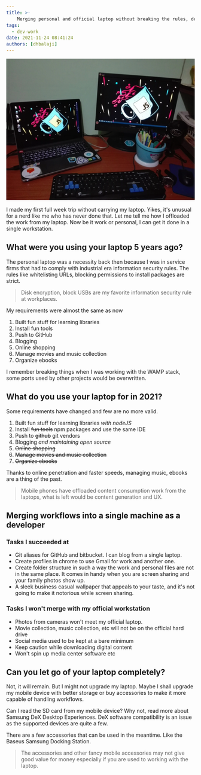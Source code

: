 ```yaml
---
title: >-
    Merging personal and official laptop without breaking the rules, deprecate personal laptop
tags:
  - dev-work
date: 2021-11-24 08:41:24
authors: [dhbalaji]
---
```


![dhbalaji personal laptop](./assets/dhbalaji-laptop.webp)

I made my first full week trip without carrying my laptop. Yikes, it's unusual for a nerd like me who has never done that. Let me tell me how I offloaded the work from my laptop. Now be it work or personal, I can get it done in a single workstation.

 
 
## What were you using your laptop 5 years ago?

The personal laptop was a necessity back then because I was in service firms that had to comply with industrial era information security rules. The rules like whitelisting URLs, blocking permissions to install packages are strict. 

> Disk encryption, block USBs are my favorite information security rule at workplaces.

My requirements were almost the same as now

1. Built fun stuff for learning libraries
2. Install fun tools
3. Push to GitHub
4. Blogging
5. Online shopping
6. Manage movies and music collection
7. Organize ebooks

I remember breaking things when I was working with the WAMP stack, some ports used by other projects would be overwritten. 

## What do you use your laptop for in 2021?

Some requirements have changed and few are no more valid. 

1. Built fun stuff for learning libraries _with nodeJS_
2. Install ~~fun tools~~ npm packages and use the same IDE
3. Push to ~~github~~ git vendors
4. Blogging _and maintaining open source_
5. ~~Online shopping~~
6. ~~Manage movies and music collection~~
7. ~~Organize ebooks~~

Thanks to online penetration and faster speeds, managing music, ebooks are a thing of the past.

> Mobile phones have offloaded content consumption work from the laptops, what is left would be content generation and UX.

## Merging workflows into a single machine as a developer

### Tasks I succeeded at

- Git aliases for GitHub and bitbucket. I can blog from a single laptop.
- Create profiles in chrome to use Gmail for work and another one.
- Create folder structure in such a way the work and personal files are not in the same place. It comes in handy when you are screen sharing and your family photos show up.
- A sleek business casual wallpaper that appeals to your taste, and it's not going to make it notorious while screen sharing.

### Tasks I won't merge with my official workstation

- Photos from cameras won't meet my official laptop.
- Movie collection, music collection, etc will not be on the official hard drive
- Social media used to be kept at a bare minimum
- Keep caution while downloading digital content
- Won't spin up media center software etc

## Can you let go of your laptop completely?

Not, it will remain. But I might not upgrade my laptop. Maybe I shall upgrade my mobile device with better storage or buy accessories to make it more capable of handling workflows.

Can I read the SD card from my mobile device? Why not, read more about Samsung DeX Desktop Experiences. DeX software compatibility is an issue as the supported devices are quite a few.

There are a few accessories that can be used in the meantime. Like the Baseus Samsung Docking Station.

> The accessories and other fancy mobile accessories may not give good value for money especially if you are used to working with the laptop.